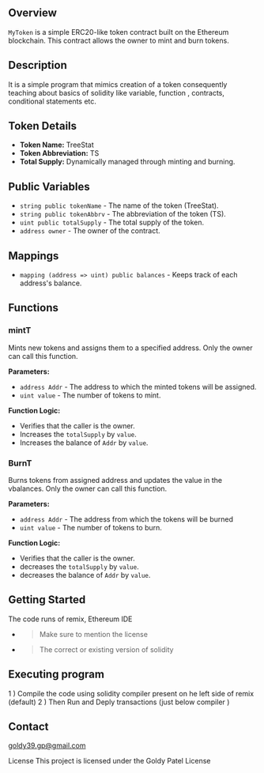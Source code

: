 ## Overview

`MyToken` is a simple ERC20-like token contract built on the Ethereum blockchain. This contract allows the owner to mint and burn tokens. 

## Description
It is a simple program that mimics creation of a token consequently teaching about basics of solidity like variable, function , contracts, conditional statements etc.

## Token Details

- **Token Name:** TreeStat
- **Token Abbreviation:** TS
- **Total Supply:** Dynamically managed through minting and burning.

## Public Variables

- `string public tokenName` - The name of the token (TreeStat).
- `string public tokenAbbrv` - The abbreviation of the token (TS).
- `uint public totalSupply` - The total supply of the token.
- `address owner` - The owner of the contract.

## Mappings

- `mapping (address => uint) public balances` - Keeps track of each address's balance.

## Functions

### mintT

Mints new tokens and assigns them to a specified address. Only the owner can call this function.

**Parameters:**
- `address Addr` - The address to which the minted tokens will be assigned.
- `uint value` - The number of tokens to mint.

**Function Logic:**
- Verifies that the caller is the owner.
- Increases the `totalSupply` by `value`.
- Increases the balance of `Addr` by `value`.

### BurnT

Burns tokens from assigned address and updates the value in the vbalances. Only the owner can call this function.

**Parameters:**
- `address Addr` - The address from which the tokens will be burned
- `uint value` - The number of tokens to burn.

**Function Logic:**
- Verifies that the caller is the owner.
- decreases the `totalSupply` by `value`.
- decreases the balance of `Addr` by `value`.

## Getting Started
The code runs of remix, Ethereum IDE
- > Make sure to mention the license
- > The correct or existing version of solidity
  
## Executing program
1 )  Compile the code using solidity compiler present on he left side of remix (default)
2 )  Then Run and Deply transactions (just below compiler )

## Contact
goldy39.gp@gmail.com

License
This project is licensed under the Goldy Patel License 
